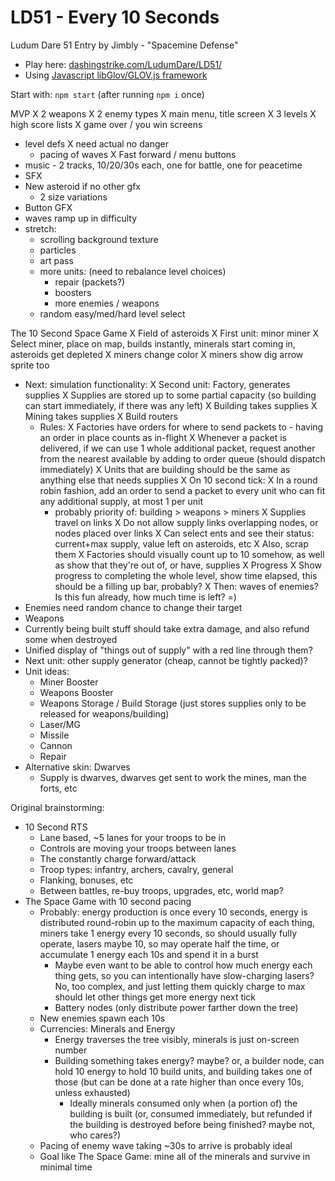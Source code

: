 LD51 - Every 10 Seconds
============================

Ludum Dare 51 Entry by Jimbly - "Spacemine Defense"

* Play here: [dashingstrike.com/LudumDare/LD51/](http://www.dashingstrike.com/LudumDare/LD51/)
* Using [Javascript libGlov/GLOV.js framework](https://github.com/Jimbly/glovjs)

Start with: `npm start` (after running `npm i` once)

MVP
X 2 weapons
X 2 enemy types
X main menu, title screen
  X 3 levels
  X high score lists
  X game over / you win screens
* level defs
  X need actual no danger
  * pacing of waves
X Fast forward / menu buttons
* music - 2 tracks, 10/20/30s each, one for battle, one for peacetime
* SFX
* New asteroid if no other gfx
  * 2 size variations
* Button GFX
* waves ramp up in difficulty
* stretch:
  * scrolling background texture
  * particles
  * art pass
  * more units: (need to rebalance level choices)
    * repair (packets?)
    * boosters
    * more enemies / weapons
  * random easy/med/hard level select

The 10 Second Space Game
X Field of asteroids
X First unit: minor miner
X Select miner, place on map, builds instantly, minerals start coming in, asteroids get depleted
  X miners change color
  X miners show dig arrow sprite too
* Next: simulation functionality:
  X Second unit: Factory, generates supplies
    X Supplies are stored up to some partial capacity (so building can start immediately, if there was any left)
  X Building takes supplies
  X Mining takes supplies
  X Build routers
  * Rules:
    X Factories have orders for where to send packets to - having an order in place counts as in-flight
    X Whenever a packet is delivered, if we can use 1 whole additional packet, request another from the nearest available by adding to order queue (should dispatch immediately)
    X Units that are building should be the same as anything else that needs supplies
    X On 10 second tick:
      X In a round robin fashion, add an order to send a packet to every unit who can fit any additional supply, at most 1 per unit
      * probably priority of: building > weapons > miners
  X Supplies travel on links
  X Do not allow supply links overlapping nodes, or nodes placed over links
  X Can select ents and see their status: current+max supply, value left on asteroids, etc
    X Also, scrap them
X Factories should visually count up to 10 somehow, as well as show that they're out of, or have, supplies
X Progress
  X Show progress to completing the whole level, show time elapsed, this should be a filling up bar, probably?
X Then: waves of enemies?  Is this fun already, how much time is left? =)
* Enemies need random chance to change their target
* Weapons
* Currently being built stuff should take extra damage, and also refund some when destroyed
* Unified display of "things out of supply" with a red line through them?
* Next unit: other supply generator (cheap, cannot be tightly packed)?
* Unit ideas:
  * Miner Booster
  * Weapons Booster
  * Weapons Storage / Build Storage (just stores supplies only to be released for weapons/building)
  * Laser/MG
  * Missile
  * Cannon
  * Repair
* Alternative skin: Dwarves
  * Supply is dwarves, dwarves get sent to work the mines, man the forts, etc

Original brainstorming:
* 10 Second RTS
  * Lane based, ~5 lanes for your troops to be in
  * Controls are moving your troops between lanes
  * The constantly charge forward/attack
  * Troop types: infantry, archers, cavalry, general
  * Flanking, bonuses, etc
  * Between battles, re-buy troops, upgrades, etc, world map?
* The Space Game with 10 second pacing
  * Probably: energy production is once every 10 seconds, energy is distributed round-robin up to the maximum capacity of each thing, miners take 1 energy every 10 seconds, so should usually fully operate, lasers maybe 10, so may operate half the time, or accumulate 1 energy each 10s and spend it in a burst
    * Maybe even want to be able to control how much energy each thing gets, so you can intentionally have slow-charging lasers?  No, too complex, and just letting them quickly charge to max should let other things get more energy next tick
    * Battery nodes (only distribute power farther down the tree)
  * New enemies spawn each 10s
  * Currencies: Minerals and Energy
    * Energy traverses the tree visibly, minerals is just on-screen number
    * Building something takes energy? maybe? or, a builder node, can hold 10 energy to hold 10 build units, and building takes one of those (but can be done at a rate higher than once every 10s, unless exhausted)
      * Ideally minerals consumed only when (a portion of) the building is built (or, consumed immediately, but refunded if the building is destroyed before being finished?  maybe not, who cares?)
  * Pacing of enemy wave taking ~30s to arrive is probably ideal
  * Goal like The Space Game: mine all of the minerals and survive in minimal time
